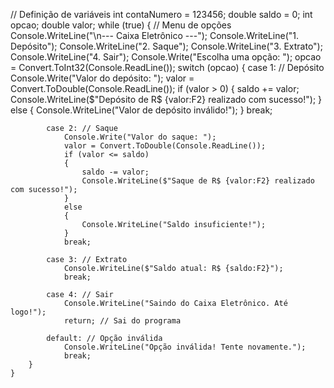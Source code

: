 // Definição de variáveis
    int contaNumero = 123456;
    double saldo = 0;
    int opcao;
    double valor;
            while (true)
    {
        // Menu de opções
        Console.WriteLine("\n--- Caixa Eletrônico ---");
        Console.WriteLine("1. Depósito");
        Console.WriteLine("2. Saque");
        Console.WriteLine("3. Extrato");
        Console.WriteLine("4. Sair");
        Console.Write("Escolha uma opção: ");
        opcao = Convert.ToInt32(Console.ReadLine());
        switch (opcao)
        {
            case 1: // Depósito
                Console.Write("Valor do depósito: ");
                valor = Convert.ToDouble(Console.ReadLine());
                if (valor > 0)
                {
                    saldo += valor;
                    Console.WriteLine($"Depósito de R$ {valor:F2} realizado com sucesso!");
                }
                else
                {
                    Console.WriteLine("Valor de depósito inválido!");
                }
                break;

            case 2: // Saque
                Console.Write("Valor do saque: ");
                valor = Convert.ToDouble(Console.ReadLine());
                if (valor <= saldo)
                {
                    saldo -= valor;
                    Console.WriteLine($"Saque de R$ {valor:F2} realizado com sucesso!");
                }
                else
                {
                    Console.WriteLine("Saldo insuficiente!");
                }
                break;

            case 3: // Extrato
                Console.WriteLine($"Saldo atual: R$ {saldo:F2}");
                break;

            case 4: // Sair
                Console.WriteLine("Saindo do Caixa Eletrônico. Até logo!");
                return; // Sai do programa

            default: // Opção inválida
                Console.WriteLine("Opção inválida! Tente novamente.");
                break;
        }
    }

